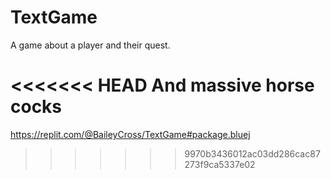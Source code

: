 # TextGame
A game about a player and their quest.

<<<<<<< HEAD
And massive horse cocks
=======
https://replit.com/@BaileyCross/TextGame#package.bluej
>>>>>>> 9970b3436012ac03dd286cac87273f9ca5337e02
